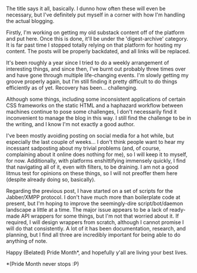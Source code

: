 <!--
.. title: The Status Update Zone
.. slug: the-status-update-zone-July-7th
.. date: 2023-07-07 03:30:00 UTC-04:00
.. tags: projects, ramblings
.. category: personal
.. link: 
.. description: 
.. previewimage: /images/gestalt1.png
.. type: text
-->

The title says it all, basically. I dunno how often these will even be necessary, but I've definitely put myself in a corner with how I'm handling the actual blogging.

Firstly, I'm working on getting my old substack content off of the platform and put here. Once this is done, it'll be under the 'digest-archive' category. It is far
past time I stopped totally relying on that platform for hosting my content. The posts will be properly backdated, and all links will be replaced.

It's been roughly a year since I tried to do a weekly arrangement of interesting things, and since then, 
I've burnt out probably three times over and have gone through multiple life-changing events.  I'm slowly getting my groove properly again, 
but I'm still finding it pretty difficult to do things efficiently as of yet. Recovery has been... challenging. 

<!-- TEASER_END -->
Although some things, including some inconsistent applications of certain CSS frameworks on the static HTML
and a haphazard workflow between machines continue to pose some challenges, I don't necessarily find it inconvenient to manage the blog in this way. 
I still find the challenge to be in the writing, and I know I'm not exactly a good author. 

I've been mostly avoiding posting on social media for a hot while, but especially the last couple of weeks... I don't think people want to hear my incessant sadposting about my trivial problems
(and, of course, complaining about it online does nothing for me), so I will keep it to myself, for now. Additionally, with platforms enshittifying immensely quickly, I find that navigating all of it,
even with filters, to be draining. I am not a good litmus test for opinions on these things, so I will not preoffer them here (despite already doing so, basically).

Regarding the previous post, I have started on a set of scripts for the Jabber/XMPP protocol. I don't have much more than boilerplate code at present, but I'm hoping to improve the seemingly-dire
script/bot/daemon landscape a little at a time. The major issue appears to be a lack of ready-made API wrappers for some things, but I'm not that worried about it. 
If required, I will design wrappers from scratch, although I cannot promise I will do that consistently. A lot of it has been documentation, research, and planning, 
but I find all three are incredibly important for being able to do anything of note.

Happy (Belated) Pride Month*, and hopefully y'all are living your best lives. 

*(Pride Month never stops :P)
